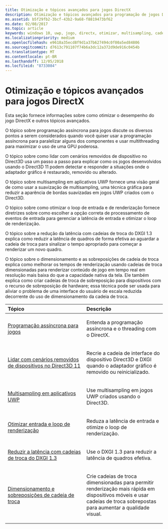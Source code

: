 ```yaml
---
title: Otimização e tópicos avançados para jogos DirectX
description: Otimização e tópicos avançados para programação de jogos DirectX.
ms.assetid: b5f29fb2-3bcf-43b2-9a68-f8819473bf62
ms.date: 02/08/2017
ms.topic: article
keywords: windows 10, uwp, jogo, directx, otimizar, multisampling, cadeias de troca
ms.localizationpriority: medium
ms.openlocfilehash: e9618a35ecd8f9d1a37b627494c0f00a5ed84806
ms.sourcegitcommit: d7613c791107f74b6a3dc12a372d9de916c0454b
ms.translationtype: MT
ms.contentlocale: pt-BR
ms.lasthandoff: 12/05/2018
ms.locfileid: "8733084"
---
```

# <a name="optimization-and-advanced-topics-for-directx-games"></a>Otimização e tópicos avançados para jogos DirectX

Esta seção fornece informações sobre como otimizar o desempenho do jogo DirectX e outros tópicos avançados.

O tópico sobre programação assíncrona para jogos discute os diversos pontos a serem considerados quando você quiser usar a programação assíncrona para paralelizar alguns dos componentes e usar multithreading para maximizar o uso de uma GPU poderosa.

O tópico sobre como lidar com cenários removidos de dispositivo no Direct3D usa um passo a passo para explicar como os jogos desenvolvidos usando o Direct3D 11 podem detectar e responder a situações onde o adaptador gráfico é restaurado, removido ou alterado.

O tópico sobre multisampling em aplicativos UWP fornece uma visão geral de como usar a suavização de multisampling, uma técnica gráfica para reduzir a aparência de bordas suavizadas em jogos UWP criados com o Direct3D.

O tópico sobre como otimizar o loop de entrada e de renderização fornece diretrizes sobre como escolher a opção correta de processamento de eventos de entrada para gerenciar a latência de entrada e otimizar o loop de renderização.

O tópico sobre a redução da latência com cadeias de troca do DXGI 1.3 explica como reduzir a latência de quadros de forma efetiva ao aguardar a cadeia de troca para sinalizar o tempo apropriado para começar a renderizar um novo quadro.

O tópico sobre o dimensionamento e as sobreposições de cadeia de troca explica como melhorar os tempos de renderização usando cadeias de troca dimensionadas para renderizar conteúdo de jogo em tempo real em resolução mais baixa do que a capacidade nativa da tela. Ele também explica como criar cadeias de troca de sobreposição para dispositivos com o recurso de sobreposição de hardware; essa técnica pode ser usada para aliviar o problema de uma interface do usuário de escala reduzida decorrente do uso de dimensionamento da cadeia de troca.

<table>
<colgroup>
<col width="50%" />
<col width="50%" />
</colgroup>
<thead>
<tr class="header">
<th align="left">Tópico</th>
<th align="left">Descrição</th>
</tr>
</thead>
<tbody>
<tr class="odd">
<td align="left"><p><a href="asynchronous-programming-directx-and-cpp.md">Programação assíncrona para jogos</a></p></td>
<td align="left"><p>Entenda a programação assíncrona e o threading com o DirectX.</p></td>
</tr>
<tr class="even">
<td align="left"><p><a href="handling-device-lost-scenarios.md">Lidar com cenários removidos de dispositivos no Direct3D 11</a></p></td>
<td align="left"><p>Recrie a cadeia de interface do dispositivo Direct3D e DXGI quando o adaptador gráfico é removido ou reinicializado.</p></td>
</tr>
<tr class="odd">
<td align="left"><p><a href="multisampling--multi-sample-anti-aliasing--in-windows-store-apps.md">Multisampling em aplicativos UWP</a></p></td>
<td align="left"><p>Use multisampling em jogos UWP criados usando o Direct3D.</p></td>
</tr>
<tr class="even">
<td align="left"><p><a href="optimize-performance-for-windows-store-direct3d-11-apps-with-coredispatcher.md">Otimizar entrada e loop de renderização</a></p></td>
<td align="left"><p>Reduza a latência de entrada e otimize o loop de renderização.</p></td>
</tr>
<tr class="odd">
<td align="left"><p><a href="reduce-latency-with-dxgi-1-3-swap-chains.md">Reduzir a latência com cadeias de troca do DXGI 1.3</a></p></td>
<td align="left"><p>Use o DXGI 1.3 para reduzir a latência de quadros efetiva.</p></td>
</tr>
<tr class="even">
<td align="left"><p><a href="multisampling--scaling--and-overlay-swap-chains.md">Dimensionamento e sobreposições de cadeia de troca</a></p></td>
<td align="left"><p>Crie cadeias de troca dimensionadas para permitir renderização mais rápida em dispositivos móveis e usar cadeias de troca sobrepostas para aumentar a qualidade visual.</p></td>
</tr>
</tbody>
</table>